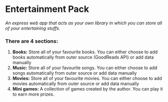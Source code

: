 # Entertainment Pack
<i>An express web app that acts as your own library in which you can store all of your entertaining stuffs. </i>
<h3>There are 4 sections:</h3>
<ol>
  <li><strong>Books:</strong> Store all of your favourite books. You can either choose to add books automatically from outer source (GoodReads API) or add data manually</li>
  <li><strong>Music:</strong> Store all of your favourite songs. You can either choose to add songs automatically from outer source or add data manually</li>
  <li><strong>Movies:</strong> Store all of your favourite movies. You can either choose to add movies automatically from outer source or add data manually</li> 
  <li><strong>Mini games:</strong> A collection of games created by the author. You can play it to earn more prizes.</li>
</ol>
